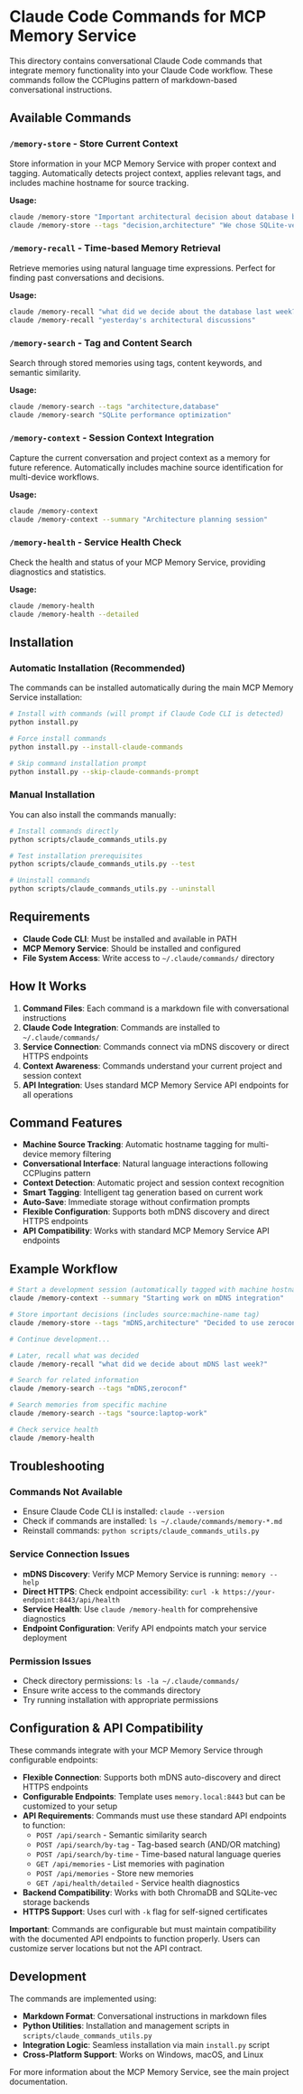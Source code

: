 # Claude Code Commands for MCP Memory Service

This directory contains conversational Claude Code commands that integrate memory functionality into your Claude Code workflow. These commands follow the CCPlugins pattern of markdown-based conversational instructions.

## Available Commands

### `/memory-store` - Store Current Context
Store information in your MCP Memory Service with proper context and tagging. Automatically detects project context, applies relevant tags, and includes machine hostname for source tracking.

**Usage:**
```bash
claude /memory-store "Important architectural decision about database backend"
claude /memory-store --tags "decision,architecture" "We chose SQLite-vec for performance"
```

### `/memory-recall` - Time-based Memory Retrieval
Retrieve memories using natural language time expressions. Perfect for finding past conversations and decisions.

**Usage:**
```bash
claude /memory-recall "what did we decide about the database last week?"
claude /memory-recall "yesterday's architectural discussions"
```

### `/memory-search` - Tag and Content Search
Search through stored memories using tags, content keywords, and semantic similarity.

**Usage:**
```bash
claude /memory-search --tags "architecture,database"
claude /memory-search "SQLite performance optimization"
```

### `/memory-context` - Session Context Integration
Capture the current conversation and project context as a memory for future reference. Automatically includes machine source identification for multi-device workflows.

**Usage:**
```bash
claude /memory-context
claude /memory-context --summary "Architecture planning session"
```

### `/memory-health` - Service Health Check
Check the health and status of your MCP Memory Service, providing diagnostics and statistics.

**Usage:**
```bash
claude /memory-health
claude /memory-health --detailed
```

## Installation

### Automatic Installation (Recommended)

The commands can be installed automatically during the main MCP Memory Service installation:

```bash
# Install with commands (will prompt if Claude Code CLI is detected)
python install.py

# Force install commands
python install.py --install-claude-commands

# Skip command installation prompt
python install.py --skip-claude-commands-prompt
```

### Manual Installation

You can also install the commands manually:

```bash
# Install commands directly
python scripts/claude_commands_utils.py

# Test installation prerequisites
python scripts/claude_commands_utils.py --test

# Uninstall commands
python scripts/claude_commands_utils.py --uninstall
```

## Requirements

- **Claude Code CLI**: Must be installed and available in PATH
- **MCP Memory Service**: Should be installed and configured
- **File System Access**: Write access to `~/.claude/commands/` directory

## How It Works

1. **Command Files**: Each command is a markdown file with conversational instructions
2. **Claude Code Integration**: Commands are installed to `~/.claude/commands/`
3. **Service Connection**: Commands connect via mDNS discovery or direct HTTPS endpoints
4. **Context Awareness**: Commands understand your current project and session context
5. **API Integration**: Uses standard MCP Memory Service API endpoints for all operations

## Command Features

- **Machine Source Tracking**: Automatic hostname tagging for multi-device memory filtering
- **Conversational Interface**: Natural language interactions following CCPlugins pattern
- **Context Detection**: Automatic project and session context recognition
- **Smart Tagging**: Intelligent tag generation based on current work
- **Auto-Save**: Immediate storage without confirmation prompts
- **Flexible Configuration**: Supports both mDNS discovery and direct HTTPS endpoints
- **API Compatibility**: Works with standard MCP Memory Service API endpoints

## Example Workflow

```bash
# Start a development session (automatically tagged with machine hostname)
claude /memory-context --summary "Starting work on mDNS integration"

# Store important decisions (includes source:machine-name tag)
claude /memory-store --tags "mDNS,architecture" "Decided to use zeroconf library for service discovery"

# Continue development...

# Later, recall what was decided
claude /memory-recall "what did we decide about mDNS last week?"

# Search for related information
claude /memory-search --tags "mDNS,zeroconf"

# Search memories from specific machine
claude /memory-search --tags "source:laptop-work"

# Check service health
claude /memory-health
```

## Troubleshooting

### Commands Not Available
- Ensure Claude Code CLI is installed: `claude --version`
- Check if commands are installed: `ls ~/.claude/commands/memory-*.md`
- Reinstall commands: `python scripts/claude_commands_utils.py`

### Service Connection Issues
- **mDNS Discovery**: Verify MCP Memory Service is running: `memory --help`
- **Direct HTTPS**: Check endpoint accessibility: `curl -k https://your-endpoint:8443/api/health`
- **Service Health**: Use `claude /memory-health` for comprehensive diagnostics
- **Endpoint Configuration**: Verify API endpoints match your service deployment

### Permission Issues
- Check directory permissions: `ls -la ~/.claude/commands/`
- Ensure write access to the commands directory
- Try running installation with appropriate permissions

## Configuration & API Compatibility

These commands integrate with your MCP Memory Service through configurable endpoints:

- **Flexible Connection**: Supports both mDNS auto-discovery and direct HTTPS endpoints
- **Configurable Endpoints**: Template uses `memory.local:8443` but can be customized to your setup
- **API Requirements**: Commands must use these standard API endpoints to function:
  - `POST /api/search` - Semantic similarity search
  - `POST /api/search/by-tag` - Tag-based search (AND/OR matching)
  - `POST /api/search/by-time` - Time-based natural language queries
  - `GET /api/memories` - List memories with pagination
  - `POST /api/memories` - Store new memories
  - `GET /api/health/detailed` - Service health diagnostics
- **Backend Compatibility**: Works with both ChromaDB and SQLite-vec storage backends
- **HTTPS Support**: Uses curl with `-k` flag for self-signed certificates

**Important**: Commands are configurable but must maintain compatibility with the documented API endpoints to function properly. Users can customize server locations but not the API contract.

## Development

The commands are implemented using:

- **Markdown Format**: Conversational instructions in markdown files
- **Python Utilities**: Installation and management scripts in `scripts/claude_commands_utils.py`
- **Integration Logic**: Seamless installation via main `install.py` script
- **Cross-Platform Support**: Works on Windows, macOS, and Linux

For more information about the MCP Memory Service, see the main project documentation.